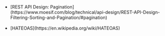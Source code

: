 <h1></h1><br>
<h2></h2><br>
<ul>
<li>[REST API Design: Pagination](https://www.moesif.com/blog/technical/api-design/REST-API-Design-Filtering-Sorting-and-Pagination/#pagination)</li><br>
<li>[HATEOAS](https://en.wikipedia.org/wiki/HATEOAS)</li><br>
</ul>
